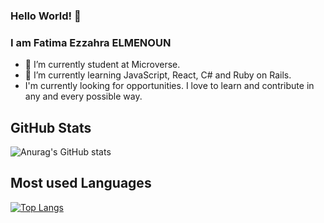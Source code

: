 ### Hello World! 👋

### I am Fatima Ezzahra ELMENOUN

- 🔭 I’m currently student at Microverse.
- 🌱 I’m currently learning JavaScript, React, C# and Ruby on Rails.
- I'm currently looking for opportunities. I love to learn and contribute in any and every possible way.

## GitHub Stats

![Anurag's GitHub stats](https://github-readme-stats.vercel.app/api?username=TimmyChan99&show_icons=true&theme=radical)

## Most used Languages

[![Top Langs](https://github-readme-stats.vercel.app/api/top-langs/?username=TimmyChan99&layout=compact)](https://github.com/anuraghazra/github-readme-stats)


